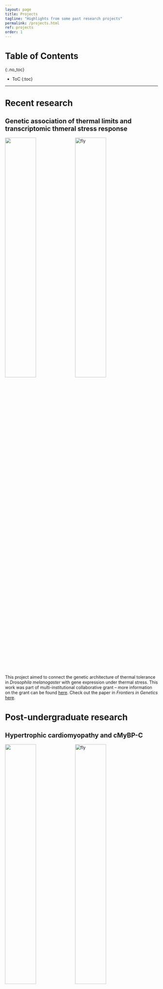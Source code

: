 ```yaml
---
layout: page
title: Projects
tagline: "Highlights from some past research projects"
permalink: /projects.html
ref: projects
order: 1
---
```


# Table of Contents
{:.no_toc}

* ToC
{:toc}

---

# Recent research

## Genetic association of thermal limits and transcriptomic thmeral stress response

<div class="row">
  <img src="https://tsoleary.github.io/projects_page/ctmin_max.png" style="width:45%">
  <img src="https://tsoleary.github.io/projects_page/ora.png" alt="fly" style="width:45%">
</div>

This project aimed to connect the genetic architecture of thermal tolerance in _Drosophila melanogaster_ with gene expression under thermal stress. This work was part of multi-institutional collaborative grant – more information on the grant can be found <a href = "https://www.thermofly.org/" target="_blank">here</a>. Check out the paper in _Frontiers in Genetics_ <a href="publications/lecheta_et_al_2020.pdf" target="_blank"> here</a>.

# Post-undergraduate research

## Hypertrophic cardiomyopathy and cMyBP-C

<div class="row">
  <img src="https://tsoleary.github.io/projects_page/mybpc_sarc.png" style="width:45%">
  <img src="https://tsoleary.github.io/projects_page/mybpc_ind.png" alt="fly" style="width:45%">
</div>

Hypertrophic cardiomyopathy (HCM) is a disease of the heart where the muscle in the ventricle becomes so large that it obstructs the flow of blood. Truncation mutations within the gene _MYBPC3_, which encodes the protein cardiac myosin-binding protein C (cMyBP-C), are a frequent cause of HCM. This research found that these mutations led to reduced cMyBP-C content in the heart muscle of HCM patients. And that decrease in cMyBP-C content corresponded with _in vivo_ increases the sliding velocity of the thin filament across the C-zone of the thick filament.

## Sarcomeric protein turnover

<img src="https://tsoleary.github.io/projects_page/mybpc_turnover.png" alt="fly" style="width:45%">

More recent work has investigated the relative turnover rates of sarcomeric proteins _in vivo_ with mice fed a diet of heavy isotope labeling of an amino acid (D3-Leu).

# Graduate school course work

## Multi-strain vaccine selection on a genotype network

<img src="https://tsoleary.github.io/projects_page/flu_net.png" style="width:75%">

Current strategies to choose strains of a virus for a vaccine involve models of forecasted prevalence without regard to the underlying genotype network of the virus itself.

We used an evolutionary algorithm on an _Influenza A_ genotype network to determine the best strains to select for vaccination. A draft of the paper can be found <a href = "projects_page/Vaccine_Paper.pdf" target="_blank">here</a>. Open source code can be found on <a href = "https://github.com/tsoleary/vaccines" target="_blank">GitHub</a>.

## Balancing selection

<img src="https://tsoleary.github.io/projects_page/season_dom.png" style="width:75%">

What sort of mechanisms maintain polymorphism within a population? Previous work has shown that seasonal changes in the dominance of an allele can stably maintain polymorphism within a population (<a href="http://dx.doi.org/10.1073/pnas.1702994114" target="_blank">Wittmann et al. 2017</a>). We created a similar model to explore the role genetic linkage may play in maintaining polymorphism in this context. A rough draft of our results can be found <a href = "projects_page/season_adapt.pdf" target="_blank">here</a>. Open source code for the model can be found on <a href = "https://github.com/tsoleary/season_adapt" target="_blank">GitHub</a>.
